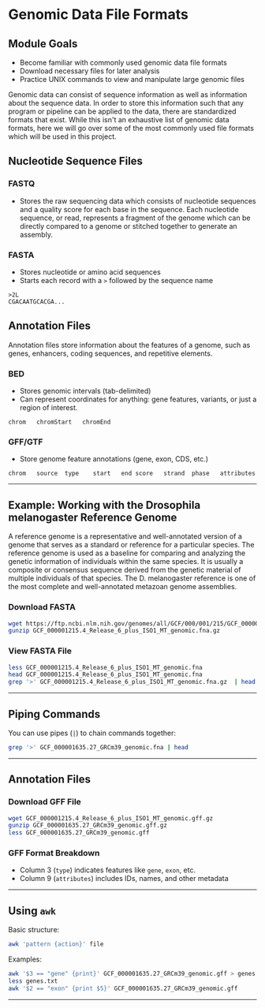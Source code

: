 
#   Genomic Data File Formats

## Module Goals
- Become familiar with commonly used genomic data file formats
- Download necessary files for later analysis
- Practice UNIX commands to view and manipulate large genomic files

Genomic data can consist of sequence information as well as information about the sequence data. In order to store this information such that any program or pipeline can be applied to the data, there are standardized formats that exist. While this isn't an exhaustive list of genomic data formats, here we will go over some of the most commonly used file formats which will be used in this project.


## Nucleotide Sequence Files

### FASTQ
- Stores the raw sequencing data which consists of nucleotide sequences and a quality score for each base in the sequence. Each nucleotide sequence, or read, represents a fragment of the genome which can be directly compared to a genome or stitched together to generate an assembly.

### FASTA
- Stores nucleotide or amino acid sequences
- Starts each record with a `>` followed by the sequence name
```text
>2L
CGACAATGCACGA...
```
## Annotation Files
Annotation files store information about the features of a genome, such as genes, enhancers, coding sequences, and repetitive elements.

### BED
- Stores genomic intervals (tab-delimited)
- Can represent coordinates for anything: gene features, variants, or just a region of interest.
```text
chrom   chromStart   chromEnd
```

### GFF/GTF
- Store genome feature annotations (gene, exon, CDS, etc.)
```text
chrom	source	type	start	end	score	strand	phase	attributes
```

---

## Example: Working with the Drosophila melanogaster Reference Genome
A reference genome is a representative and well-annotated version of a genome that serves as a standard or reference for a particular species.
The reference genome is used as a baseline for comparing and analyzing the genetic information of individuals within the same species.
It is usually a composite or consensus sequence derived from the genetic material of multiple individuals of that species. 
The D. melanogaster reference is one of the most complete and well-annotated metazoan genome assemblies.

### Download FASTA
```bash
wget https://ftp.ncbi.nlm.nih.gov/genomes/all/GCF/000/001/215/GCF_000001215.4_Release_6_plus_ISO1_MT/GCF_000001215.4_Release_6_plus_ISO1_MT_genomic.fna.gz 
gunzip GCF_000001215.4_Release_6_plus_ISO1_MT_genomic.fna.gz 
```

### View FASTA File
```bash
less GCF_000001215.4_Release_6_plus_ISO1_MT_genomic.fna
head GCF_000001215.4_Release_6_plus_ISO1_MT_genomic.fna
grep '>' GCF_000001215.4_Release_6_plus_ISO1_MT_genomic.fna.gz  | head
```

---

## Piping Commands
You can use pipes (`|`) to chain commands together:
```bash
grep '>' GCF_000001635.27_GRCm39_genomic.fna | head
```

---

## Annotation Files

### Download GFF File
```bash
wget GCF_000001215.4_Release_6_plus_ISO1_MT_genomic.gff.gz
gunzip GCF_000001635.27_GRCm39_genomic.gff.gz
less GCF_000001635.27_GRCm39_genomic.gff
```

### GFF Format Breakdown
- Column 3 (`type`) indicates features like `gene`, `exon`, etc.
- Column 9 (`attributes`) includes IDs, names, and other metadata

---

## Using `awk`
Basic structure:
```bash
awk 'pattern {action}' file
```
Examples:
```bash
awk '$3 == "gene" {print}' GCF_000001635.27_GRCm39_genomic.gff > genes.txt
less genes.txt
awk '$2 == "exon" {print $5}' GCF_000001635.27_GRCm39_genomic.gff
```

---
